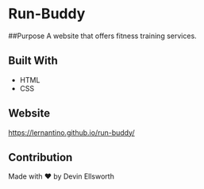 # Run-Buddy

##Purpose
A website that offers fitness training services.

## Built With 
* HTML
* CSS 

## Website
https://lernantino.github.io/run-buddy/

## Contribution  
Made with ❤️ by Devin Ellsworth
